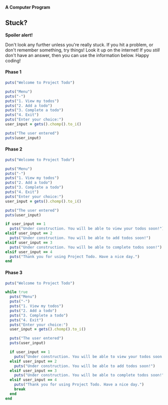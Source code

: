 **A Computer Program**



## Stuck?

**Spoiler alert!**

Don't look any further unless you're really stuck. If you
hit a problem, or don't remember something, try things! Look it up on the
internet! If you _still_ don't have an answer, then you can use the information
below. Happy coding!

#### Phase 1

```ruby
puts("Welcome to Project Todo")

puts("Menu")
puts("-")
puts("1. View my todos")
puts("2. Add a todo")
puts("3. Complete a todo")
puts("4. Exit")
puts("Enter your choice:")
user_input = gets().chomp().to_i()

puts("The user entered")
puts(user_input)
```

#### Phase 2

```ruby
puts("Welcome to Project Todo")

puts("Menu")
puts("-")
puts("1. View my todos")
puts("2. Add a todo")
puts("3. Complete a todo")
puts("4. Exit")
puts("Enter your choice:")
user_input = gets().chomp().to_i()

puts("The user entered")
puts(user_input)

if user_input == 1
  puts("Under construction. You will be able to view your todos soon!")
elsif user_input == 2
  puts("Under construction. You will be able to add todos soon!")
elsif user_input == 3
  puts("Under construction. You will be able to complete todos soon!")
elsif user_input == 4
  puts("Thank you for using Project Todo. Have a nice day.")
end
```

#### Phase 3

```ruby
puts("Welcome to Project Todo")

while true
  puts("Menu")
  puts("-")
  puts("1. View my todos")
  puts("2. Add a todo")
  puts("3. Complete a todo")
  puts("4. Exit")
  puts("Enter your choice:")
  user_input = gets().chomp().to_i()

  puts("The user entered")
  puts(user_input)

  if user_input == 1
    puts("Under construction. You will be able to view your todos soon!")
  elsif user_input == 2
    puts("Under construction. You will be able to add todos soon!")
  elsif user_input == 3
    puts("Under construction. You will be able to complete todos soon!")
  elsif user_input == 4
    puts("Thank you for using Project Todo. Have a nice day.")
    break
  end
end
```
